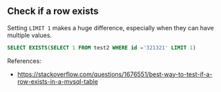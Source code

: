 ## Check if a row exists

Setting `LIMIT 1` makes a huge difference, especially when they can have multiple values. 

```sql
SELECT EXISTS(SELECT 1 FROM test2 WHERE id ='321321' LIMIT 1)
```

References:
- https://stackoverflow.com/questions/1676551/best-way-to-test-if-a-row-exists-in-a-mysql-table
